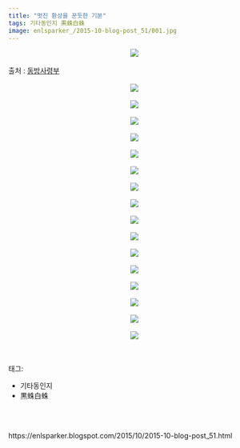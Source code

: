```yaml
---
title: "멋진 환상을 꾼듯한 기분"
tags: 기타동인지 黒蛛白蛛
image: enlsparker_/2015-10-blog-post_51/001.jpg
---
```

<div class="article">
<div class="post-body entry-content" id="post-body-5296076040526438425" itemprop="description articleBody">
<div class="separator" style="clear: both; text-align: center;">
<img src="{{ site.nasurl }}/enlsparker_/2015-10-blog-post_51/001.jpg"/></div>
<a name="more"></a><br/>
출처 : <a href="http://cafe.naver.com/touhouheadquarters">동방사령부</a><br/>
<br/>
<div class="separator" style="clear: both; text-align: center;">
<img src="{{ site.nasurl }}/enlsparker_/2015-10-blog-post_51/002.png"/></div>
<br/>
<div class="separator" style="clear: both; text-align: center;">
<img src="{{ site.nasurl }}/enlsparker_/2015-10-blog-post_51/003.jpg"/></div>
<br/>
<div class="separator" style="clear: both; text-align: center;">
<img src="{{ site.nasurl }}/enlsparker_/2015-10-blog-post_51/004.jpg"/></div>
<br/>
<div class="separator" style="clear: both; text-align: center;">
<img src="{{ site.nasurl }}/enlsparker_/2015-10-blog-post_51/005.jpg"/></div>
<br/>
<div class="separator" style="clear: both; text-align: center;">
<img src="{{ site.nasurl }}/enlsparker_/2015-10-blog-post_51/006.jpg"/></div>
<br/>
<div class="separator" style="clear: both; text-align: center;">
<img src="{{ site.nasurl }}/enlsparker_/2015-10-blog-post_51/007.jpg"/></div>
<br/>
<div class="separator" style="clear: both; text-align: center;">
<img src="{{ site.nasurl }}/enlsparker_/2015-10-blog-post_51/008.jpg"/></div>
<br/>
<div class="separator" style="clear: both; text-align: center;">
<img src="{{ site.nasurl }}/enlsparker_/2015-10-blog-post_51/009.jpg"/></div>
<br/>
<div class="separator" style="clear: both; text-align: center;">
<img src="{{ site.nasurl }}/enlsparker_/2015-10-blog-post_51/010.jpg"/></div>
<br/>
<div class="separator" style="clear: both; text-align: center;">
<img src="{{ site.nasurl }}/enlsparker_/2015-10-blog-post_51/011.jpg"/></div>
<br/>
<div class="separator" style="clear: both; text-align: center;">
<img src="{{ site.nasurl }}/enlsparker_/2015-10-blog-post_51/012.jpg"/></div>
<br/>
<div class="separator" style="clear: both; text-align: center;">
<img src="{{ site.nasurl }}/enlsparker_/2015-10-blog-post_51/013.jpg"/></div>
<br/>
<div class="separator" style="clear: both; text-align: center;">
<img src="{{ site.nasurl }}/enlsparker_/2015-10-blog-post_51/014.jpg"/></div>
<br/>
<div class="separator" style="clear: both; text-align: center;">
<img src="{{ site.nasurl }}/enlsparker_/2015-10-blog-post_51/015.jpg"/></div>
<br/>
<div class="separator" style="clear: both; text-align: center;">
<img src="{{ site.nasurl }}/enlsparker_/2015-10-blog-post_51/016.jpg"/></div>
<br/>
<div class="separator" style="clear: both; text-align: center;">
<img src="{{ site.nasurl }}/enlsparker_/2015-10-blog-post_51/017.jpg"/></div>
<br/>
<div style="clear: both;"></div>
</div></div><br/>
<div class="tagTrail">
<p>태그: </p>
<ul>
<li>기타동인지</li>
<li>黒蛛白蛛</li>
</ul>
</div><br/>

<br/>
<p id="refer">https://enlsparker.blogspot.com/2015/10/2015-10-blog-post_51.html</p>
<br/>
